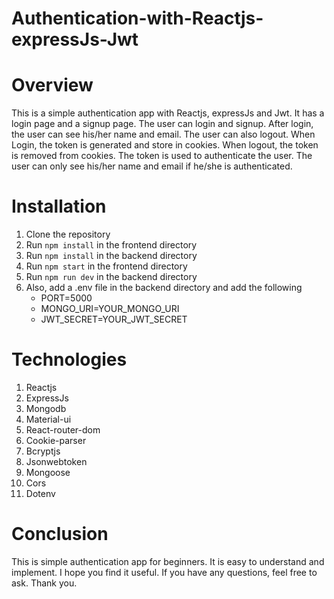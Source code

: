 # Authentication-with-Reactjs-expressJs-Jwt

# Overview

This is a simple authentication app with Reactjs, expressJs and Jwt. It has a login page and a signup page. The user can login and signup. After login, the user can see his/her name and email. The user can also logout. When Login, the token is generated and store in cookies. When logout, the token is removed from cookies. The token is used to authenticate the user. The user can only see his/her name and email if he/she is authenticated.

# Installation

1. Clone the repository
2. Run `npm install` in the frontend directory
3. Run `npm install` in the backend directory
4. Run `npm start` in the frontend directory
5. Run `npm run dev` in the backend directory
6. Also, add a .env file in the backend directory and add the following
   - PORT=5000
   - MONGO_URI=YOUR_MONGO_URI
   - JWT_SECRET=YOUR_JWT_SECRET

# Technologies

1. Reactjs
2. ExpressJs
3. Mongodb
4. Material-ui
5. React-router-dom
6. Cookie-parser
7. Bcryptjs
8. Jsonwebtoken
9. Mongoose
10. Cors
11. Dotenv

# Conclusion

This is simple authentication app for beginners. It is easy to understand and implement. I hope you find it useful. If you have any questions, feel free to ask. Thank you.

